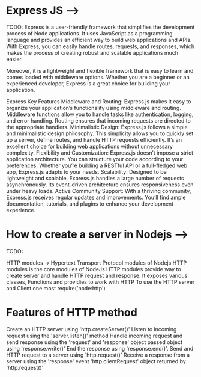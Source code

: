 #  Express JS -->
TODO:
Express is a user-friendly framework that simplifies the development process of Node applications. It uses JavaScript as a programming language and provides an efficient way to build web applications and APIs. With Express, you can easily handle routes, requests, and responses, which makes the process of creating robust and scalable applications much easier.

Moreover, it is a lightweight and flexible framework that is easy to learn and comes loaded with middleware options. Whether you are a beginner or an experienced developer, Express is a great choice for building your application.

Express Key Features
Middleware and Routing: Express.js makes it easy to organize your application’s functionality using middleware and routing. Middleware functions allow you to handle tasks like authentication, logging, and error handling. Routing ensures that incoming requests are directed to the appropriate handlers.
Minimalistic Design: Express.js follows a simple and minimalistic design philosophy. This simplicity allows you to quickly set up a server, define routes, and handle HTTP requests efficiently. It’s an excellent choice for building web applications without unnecessary complexity.
Flexibility and Customization: Express.js doesn’t impose a strict application architecture. You can structure your code according to your preferences. Whether you’re building a RESTful API or a full-fledged web app, Express.js adapts to your needs.
Scalability: Designed to be lightweight and scalable, Express.js handles a large number of requests asynchronously. Its event-driven architecture ensures responsiveness even under heavy loads.
Active Community Support: With a thriving community, Express.js receives regular updates and improvements. You’ll find ample documentation, tutorials, and plugins to enhance your development experience.





# How to create a server in Nodejs -->
TODO:

HTTP modules ->
Hypertext Transport Protocol modules of Nodejs
HTTP modules is the core modules of NodeJs
HTTP modules provide way to create server and handle HTTP request and response.
It exposes various classes, Functions and providies to work with HTTP 
To use the HTTP server and Client one most require('node:http')

# Features of HTTP method
Create an HTTP server using 'http.createServer()'
Listen to incoming request using the 'server.listen()' method 
Handle incoming request and send response using the 'request' and 'response' object passed object using 'response.write()'
End the response using 'response.end()'.
Send and HTTP request to a server using 'http.request()'
Receive a response from a server using the 'response' event 
'http.clientRequest'  object returned by 'http.request()'
